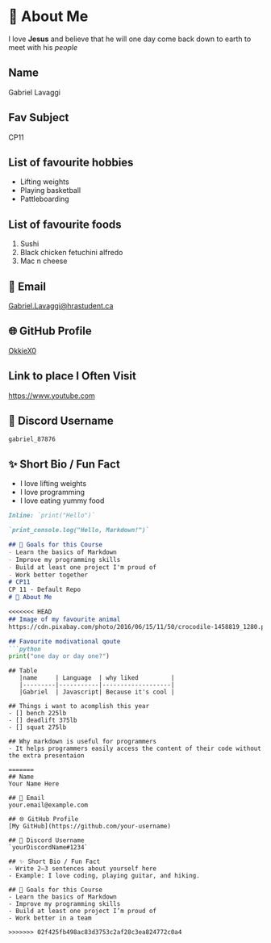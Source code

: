 # 👋 About Me
I love **Jesus** and believe that he will one day come back down to earth to meet with his *people*
## Name
Gabriel Lavaggi

## Fav Subject
CP11
## List of favourite hobbies
- Lifting weights
- Playing basketball
- Pattleboarding

## List of favourite foods
1. Sushi
2. Black chicken fetuchini alfredo
3. Mac n cheese

## 📧 Email
Gabriel.Lavaggi@hrastudent.ca

## 🌐 GitHub Profile
[OkkieX0](https://github.com/OkkieX0)

## Link to place I Often Visit
https://www.youtube.com

## 💬 Discord Username
`gabriel_87876`

## ✨ Short Bio / Fun Fact
- I love lifting weights
- I love programming
- I love eating yummy food

```markdown
Inline: `print("Hello")`

`print_console.log("Hello, Markdown!")`

## 🎯 Goals for this Course
- Learn the basics of Markdown
- Improve my programming skills
- Build at least one project I'm proud of
- Work better together
# CP11
CP 11 - Default Repo
# 👋 About Me

<<<<<<< HEAD
## Image of my favourite animal
https://cdn.pixabay.com/photo/2016/06/15/11/50/crocodile-1458819_1280.png

## Favourite modivational qoute
```python
print("one day or day one?")
```
```
## Table
   |name     | Language  | why liked         |
   |---------|-----------|-------------------|
   |Gabriel  | Javascript| Because it's cool |

## Things i want to acomplish this year 
- [] bench 225lb
- [] deadlift 375lb
- [] squat 275lb

## Why markdown is useful for programmers
- It helps programmers easily access the content of their code without the extra presentaion

=======
## Name
Your Name Here

## 📧 Email
your.email@example.com

## 🌐 GitHub Profile
[My GitHub](https://github.com/your-username)

## 💬 Discord Username
`yourDiscordName#1234`

## ✨ Short Bio / Fun Fact
- Write 2–3 sentences about yourself here
- Example: I love coding, playing guitar, and hiking.

## 🎯 Goals for this Course
- Learn the basics of Markdown
- Improve my programming skills
- Build at least one project I’m proud of
- Work better in a team

>>>>>>> 02f425fb498ac83d3753c2af28c3ea824772c0a4